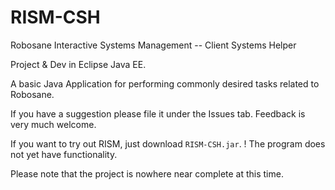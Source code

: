 RISM-CSH
========

Robosane Interactive Systems Management -- Client Systems Helper

Project & Dev in Eclipse Java EE.

A basic Java Application for performing commonly desired tasks related to Robosane.

If you have a suggestion please file it under the Issues tab. Feedback is very much welcome.

If you want to try out RISM, just download `RISM-CSH.jar`. ! The program does not yet have functionality.

Please note that the project is nowhere near complete at this time.